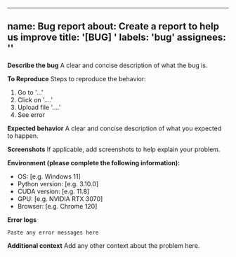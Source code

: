 
---
name: Bug report
about: Create a report to help us improve
title: '[BUG] '
labels: 'bug'
assignees: ''
---

**Describe the bug**
A clear and concise description of what the bug is.

**To Reproduce**
Steps to reproduce the behavior:
1. Go to '...'
2. Click on '....'
3. Upload file '....'
4. See error

**Expected behavior**
A clear and concise description of what you expected to happen.

**Screenshots**
If applicable, add screenshots to help explain your problem.

**Environment (please complete the following information):**
 - OS: [e.g. Windows 11]
 - Python version: [e.g. 3.10.0]
 - CUDA version: [e.g. 11.8]
 - GPU: [e.g. NVIDIA RTX 3070]
 - Browser: [e.g. Chrome 120]

**Error logs**
```
Paste any error messages here
```

**Additional context**
Add any other context about the problem here.
